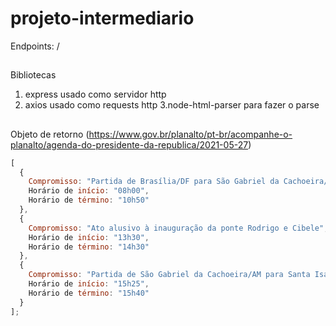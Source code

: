 # projeto-intermediario

Endpoints: /

##

Bibliotecas

1. express usado como servidor http
2. axios usado como requests http
   3.node-html-parser para fazer o parse

##

Objeto de retorno (https://www.gov.br/planalto/pt-br/acompanhe-o-planalto/agenda-do-presidente-da-republica/2021-05-27)

```javascript
[
  {
    Compromisso: "Partida de Brasília/DF para São Gabriel da Cachoeira/AM",
    Horário de início: "08h00",
    Horário de término: "10h50"
  },
  {
    Compromisso: "Ato alusivo à inauguração da ponte Rodrigo e Cibele",
    Horário de início: "13h30",
    Horário de término: "14h30"
  },
  {
    Compromisso: "Partida de São Gabriel da Cachoeira/AM para Santa Isabel do Rio Negro/AM",
    Horário de início: "15h25",
    Horário de término: "15h40"
  }
];
```
